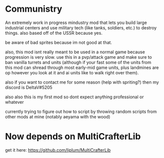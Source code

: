 # Communistry
An extremely work in progress mindustry mod that lets you build large industrial centers and use military tech (like tanks, soldiers, etc.) to destroy things. also based off of the USSR because yes.

be aware of bad sprites because im not good at that.

also, this mod isnt really meant to be used in a normal game because progression is very slow. use this in a pvp/attack game and make sure to ban vanilla turrets and units (although if your fast some of the units from this mod can shread through most early-mid game units, plus landmines are op however you look at it and ai units like to walk right over them).

also if you want to contact me for some reason (help with spriting?) then my discord is DeltaV#5205

also also this is my first mod so dont expect anything professional or whatever

currently trying to figure out how to script by throwing random scripts from other mods at mine (notably aeyama with the wood)


# Now depends on MultiCrafterLib
get it here: https://github.com/liplum/MultiCrafterLib
